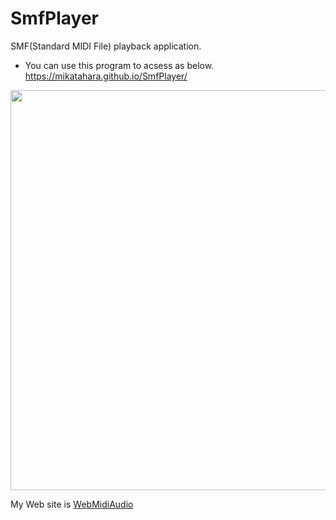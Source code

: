 # SmfPlayer

SMF(Standard MIDI File) playback application.

- You can use this program to acsess as below. https://mikatahara.github.io/SmfPlayer/

<img src="https://webmidiaudio.com/jpeg/2022042601.jpg" width="640">

My Web site is [WebMidiAudio](https://webmidiaudio.com/)<br>
